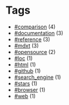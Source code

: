 # Tags


- [#comparison](tag-comparison.html) (4)
- [#documentation](tag-documentation.html) (3)
- [#reference](tag-reference.html) (3)
- [#mdxt](tag-mdxt.html) (3)
- [#opensource](tag-opensource.html) (2)
- [#loc](tag-loc.html) (1)
- [#html](tag-html.html) (1)
- [#github](tag-github.html) (1)
- [#search_engine](tag-search_engine.html) (1)
- [#stars](tag-stars.html) (1)
- [#browser](tag-browser.html) (1)
- [#web](tag-web.html) (1)